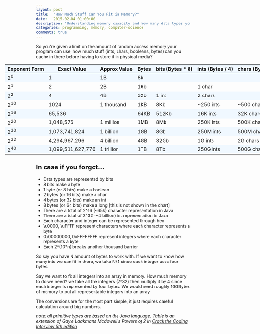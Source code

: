 ```yaml
---
layout: post
title:  "How Much Stuff Can You Fit in Memory?"
date:   2015-02-04 01:00:00
description: "Understanding memory capacity and how many data types you can store in different amounts of RAM"
categories: programming, memory, computer-science
comments: true
---
```


<style>
  tr:nth-child(2n+1) {
    background-color: aliceblue;
  }

  table {
    position: relative;
    left: -20%;
    width: 900px;
  }

  ul {
    font-size: $small-font-size;
  }
</style>

So you're given a limit on the amount of random access memory your program can use, how much stuff (ints, chars, booleans, bytes) can you cache in there before having to store it in physical media?

| Exponent Form | Exact Value | Approx Value | Bytes | bits (Bytes * 8) | ints (Bytes / 4) | chars (Bytes / 2) |
|---|---|---|---|---|---|---|
| 2<sup>0</sup> | 1 | 1B | 8b | | | |
| 2<sup>1</sup> | 2 | 2B | 16b | | 1 char | |
| 2<sup>2</sup> | 4 | 4B | 32b | 1 int | 2 chars | |
| 2<sup>10</sup> | 1024 | 1 thousand | 1KB | 8Kb | ~250 ints | ~500 chars |
| 2<sup>16</sup> | 65,536 | | 64KB | 512Kb | 16K ints | 32K chars |
| 2<sup>20</sup> | 1,048,576 | 1 million | 1MB | 8Mb | 250K ints | 500K chars |
| 2<sup>30</sup> | 1,073,741,824 | 1 billion | 1GB | 8Gb | 250M ints | 500M chars |
| 2<sup>32</sup> | 4,294,967,296 | 4 billion | 4GB | 32Gb | 1G ints | 2G chars |
| 2<sup>40</sup> | 1,099,511,627,776 | 1 trillion | 1TB | 8Tb | 250G ints | 500G chars |

## In case if you forgot…

<ul class="small">
  <li>Data types are represented by bits</li>
  <li>8 bits make a byte</li>
  <li>1 byte (or 8 bits) make a boolean</li>
  <li>2 bytes (or 16 bits) make a char</li>
  <li>4 bytes (or 32 bits) make an int</li>
  <li>8 bytes (or 64 bits) make a long [this is not shown in the chart]</li>
  <li>There are a total of 2^16 (~65k) character representation in Java</li>
  <li>There are a total of 2^32 (~4 billion) int representation in Java</li>
  <li>Each character and integer can be represented through hex</li>
  <li>\u0000, \uFFFF represent characters where each character represents a byte</li>
  <li>0x00000000, 0xFFFFFFFF represent integers where each character represents a byte</li>
  <li>Each 2^(10*n) breaks another thousand barrier</li>
</ul>

So say you have N amount of bytes to work with. If we want to know how many ints we can fit in there, we take N/4 since each integer uses four bytes.

Say we want to fit all integers into an array in memory. How much memory to do we need? we take all the integers (2^32) then multiply it by 4 since each integer is represented by four bytes. We would need roughly 16GBytes of memory to put all representable integers into an array

The conversions are for the most part simple, it just requires careful calculation around big numbers.

*note: all primitive types are based on the Java language. Table is an extension of Gayle Laakmann Mcdowell's Powers of 2 in [Crack the Coding Interview 5th edition](http://www.careercup.com/book)*